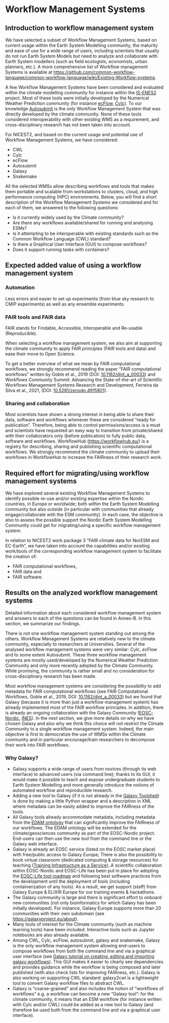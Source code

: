 # Workflow Management Systems

## Introduction to workflow management system
We have selected a subset of Workflow Management Systems, based on current usage within the Earth System Modelling community, the maturity and ease of use for a wide range of users, including scientists that usually do not run Earth System Models but need to analyze and collaborate with Earth System modellers (such as field ecologists, economists, urban planners, etc.). A more comprehensive list of Workflow management Systems is available at https://github.com/common-workflow-language/common-workflow-language/wiki/Existing-Workflow-systems.

A few Workflow Management Systems have been considered and evaluated within the climate modelling community for instance within the [IS-ENES2](https://portal.enes.org/community/projects-and-initiatives/projects/is-enes2)
project. Most of these tools were initially developed by the Numerical Weather Prediction community (for instance [ecFlow](https://confluence.ecmwf.int/display/ECFLOW/ecflow+home),
[Cylc](https://cylc.github.io/)). To our knowledge [Autosubmit](https://www.bsc.es/research-and-development/software-and-apps/software-list/autosubmit) is the only Workflow Management System that was directly developed by the climate community. None of these tools considered interoperability with other existing WMS as a requirement, and cross-disciplinary research has not been taken into account. 

For NICEST2, and based on the current usage and potential use of Workflow Management Systems, we have considered:

- CWL
- Cylc
- ecFlow
- Autosubmit
- Galaxy
- Snakemake

All the selected WMSs allow describing workflows and tools that makes them portable and scalable from workstations to clusters, cloud, and high performance computing (HPC) environments. Below, you will find a short description of the Workflow Management Systems we considered and for each of them, we answered to the following questions:
- Is it currently widely used by the Climate community?
- Are there any workflows available/shared for running and analysing ESMs?
- Is it attempting to be interoperable with existing standards such as the Common Workflow Language (CWL) standard?
- Is there a Graphical User Interface (GUI) to compose workflows?
- Does it support running tasks with containers?

## Expected added value of using a workflow management system

### Automation

Less errors and easier to set up experiments (from blue sky research to CMIP experiments) as well as any ensemble experiments.

### FAIR tools and FAIR data

FAIR stands for Findable, Accessible, Interoperable and Re-usable (Reproducible).

When selecting a workflow management system, we also aim at supporting the climate community to apply FAIR principles (FAIR tools and
data) and ease their move to Open Science.

To get a better overview of what we mean by FAIR computational workflows, we strongly recommend reading the paper 
“FAIR computational workflows” written by Goble et al., 2019 (DOI: [10.1162/dint_a_00033](http://dx.doi.org/10.1162/dint_a_00033)) and 
Workflows Community Summit: Advancing the State-of-the-art of Scientific Workflows Management Systems Research and Development, Ferreira 
da Silva et al., 2021, (DOI: [10.5281/zenodo.4915801](https://doi.org/10.5281/zenodo.4915801)).

### Sharing and collaboration 

Most scientists have shown a strong interest in being able to share their data, software and workflows whenever these are considered “ready for publication”. Therefore, being able to control permissions/access is a must and scientists have requested an easy way to transition from private/shared with their collaborators only (before publication) to fully public data, software and workflows. WorkflowHub (https://workflowhub.eu/) is a registry for describing, sharing and publishing scientific computational workflows. We strongly recommend the climate community to upload their workflows in WorkflowHub to increase the FAIRness of their research work.

## Required effort for migrating/using workflow management systems

We have explored several existing Workflow Management Systems to identify possible re-use and/or existing expertise within the Nordic countries, in Europe or worldwide; both within the Earth System Modelling community but also outside (in particular with communities that already engage/collaborate with the ESM community). In each case, the objective is also to assess the possible support the Nordic Earth System Modelling Community could get for migrating/using a specific workflow management system.

In relation to NICEST2 work package 3 “FAIR climate data for NorESM and EC-Earth”, we have taken into account the capabilities and/or existing work/tools of the corresponding workflow management system to facilitate the creation of:
- FAIR computational workflows, 
- FAIR data and
- FAIR software.

## Results on the analyzed workflow management systems

Detailed information about each considered workflow management system and answers to each of the questions can be found in Annex-B. In this section, we summarize our findings.

There is not one workflow management system standing out among the others. Workflow Management Systems are relatively new to the climate community, especially to researchers at Universities. Several of the analysed workflow management systems were very similar: Cylc, ecFlow and to some extent Autosubmit. These three workflow management systems are mostly used/developed by the Numerical Weather Prediction Community and only more recently adopted by the Climate Community. While promising, the community is rather small and no consideration for cross-disciplinary research has been made. 

Most workflow management systems are considering the possibility to add metadata for FAIR computational workflows (see FAIR Computational Workflows, Goble 
et al., 2019, DOI: [10.1162/dint_a_00033](http://dx.doi.org/10.1162/dint_a_00033)) but we found that Galaxy (because it is more than just a workflow 
management system) has already implemented most of the FAIR workflow principles. In addition, there is already an ongoing collaboration with the Galaxy 
Community ([EOSC-Nordic](https://www.eosc-nordic.eu/), [INES](https://www.ines.noresm.org/)). In the next section, we give more details on why we have chosen Galaxy and also why we think this choice will not restrict the Climate Community to a single workflow management system. Indeed, the main objective is first to democratize the use of WMSs within the Climate community and in particular encourage/train researchers to decompose their work into FAIR workflows.

### Why Galaxy?

- Galaxy supports a wide range of users from novices (through its web interface) to advanced users (via command line); thanks to its GUI, it would make it possible to teach and expose undergraduate students to Earth System Modelling and more generally introduce the notions of automated workflow and reproducible research.
- Adding a new tool to Galaxy (if it is not already in the [Galaxy Toolshed](https://toolshed.g2.bx.psu.edu/)) is done by making a little Python wrapper and a description in XML where metadata
 can be easily added to improve the FAIRness of the tools. 
- All Galaxy tools already accommodate metadata, including metadata from the [EDAM ontology](http://edamontology.org/page) that can significantly improve the FAIRness of our workflows. The EDAM ontology will be extended for the climate/geosciences community as part of the EOSC-Nordic project. End-users can then use the new tool from the command line or the Galaxy web interface.
- Galaxy is already an EOSC service (listed on the EOSC market place) with free/public access to Galaxy Europe; There is also the possibility to book virtual classroom (dedicated computing & storage resources) for teaching 
([Training Infrastructure as a Service](https://galaxyproject.eu/tiaas.html));.A scientific collaboration within EOSC-Nordic and EOSC-Life has been put in place for adopting the [EOSC-Life tool roadmap](https://github.com/eosc-life/tools-collaboratory-roadmap) and following best software practices from the development until the deployment of tools (including containerization of any tools). As a result, we get support (staff) from Galaxy Europe & ELIXIR Europe for our training events & hackathons.
- The Galaxy community is large and there is significant effort to onboard new communities (not only bioinformatics for which Galaxy has been initially developed). For instance, Galaxy Europe supports more than 20 communities with their own subdomain (see https://galaxyproject.eu/about).
- Many tools of interest for the Climate community (such as machine learning tools) have been included. Interactive tools such as Jupyter notebooks are also already available.
- Among CWL, Cylc, ecFlow, autosubmit, galaxy and snakemake, Galaxy is the only workflow management system allowing end-users to compose workflows from both the command line and via a graphical user interface (see [Galaxy tutorial on creating, editing and importing galaxy workflows](https://training.galaxyproject.org/training-material/topics/galaxy-interface/tutorials/workflow-editor/tutorial.html)). This GUI makes it easier to clearly see dependencies and provides guidance while the workflow is being composed and later published (with also check lists for improving FAIRness, etc.). Galaxy is also working on supporting CWL standard: galaxy2cwl is a lightweight tool to convert Galaxy workflow files to abstract CWL.
- Galaxy is “coarse-grained” and also includes the notion of “workflows of workflows” e.g. a workflow can become a new “Galaxy tool”: for the climate community, it means that an ESM workflow (for instance written with Cylc and/or CWL) could be added as a new tool to Galaxy (and therefore be used both from the command line and via a graphical user interface).
